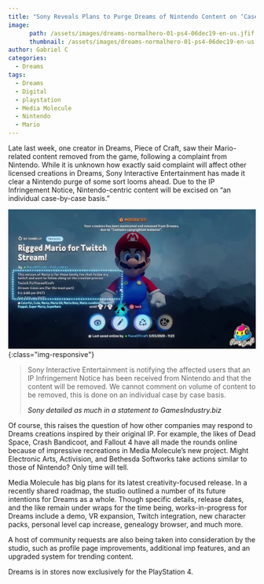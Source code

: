 ```yaml
---
title: "Sony Reveals Plans to Purge Dreams of Nintendo Content on ‘Case-by-Case Basis’"
image:
      path: /assets/images/dreams-normalhero-01-ps4-06dec19-en-us.jfif
      thumbnail: /assets/images/dreams-normalhero-01-ps4-06dec19-en-us.jfif
author: Gabriel C
categories:
  - Dreams
tags:
  - Dreams
  - Digital
  - playstation
  - Media Molecule
  - Nintendo
  - Mario
---
```


Late last week, one creator in Dreams, Piece of Craft, saw their Mario-related content removed from the game, following a complaint from Nintendo. While it is unknown how exactly said complaint will affect other licensed creations in Dreams, Sony Interactive Entertainment has made it clear a Nintendo purge of some sort looms ahead. Due to the IP Infringement Notice, Nintendo-centric content will be excised on “an individual case-by-case basis.”

![image-title-here](/assets/images/mario-dreams.900x.jpg){:class="img-responsive"}

>Sony Interactive Entertainment is notifying the affected users that an IP Infringement Notice has been received from Nintendo and that the content will be removed. We cannot comment on volume of content to be removed, this is done on an individual case by case basis.
>
> <cite> <a> Sony detailed as much in a statement to GamesIndustry.biz </a> </cite>

Of course, this raises the question of how other companies may respond to Dreams creations inspired by their original IP. For example, the likes of Dead Space, Crash Bandicoot, and Fallout 4 have all made the rounds online because of impressive recreations in Media Molecule’s new project. Might Electronic Arts, Activision, and Bethesda Softworks take actions similar to those of Nintendo? Only time will tell.

Media Molecule has big plans for its latest creativity-focused release. In a recently shared roadmap, the studio outlined a number of its future intentions for Dreams as a whole. Though specific details, release dates, and the like remain under wraps for the time being, works-in-progress for Dreams include a demo, VR expansion, Twitch integration, new character packs, personal level cap increase, genealogy browser, and much more.

A host of community requests are also being taken into consideration by the studio, such as profile page improvements, additional imp features, and an upgraded system for trending content.

Dreams is in stores now exclusively for the PlayStation 4.
